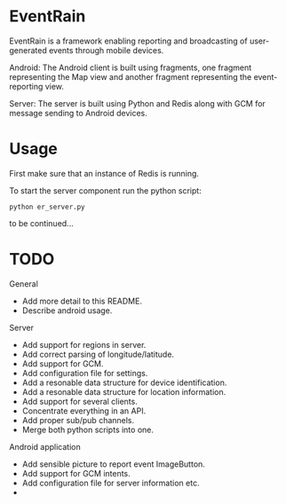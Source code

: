 EventRain
===

EventRain is a framework enabling reporting and broadcasting of user-generated events through mobile devices.

Android:
The Android client is built using fragments, one fragment representing the Map view and another fragment representing the event-reporting view.

Server:
The server is built using Python and Redis along with GCM for message sending to Android devices.

Usage
===
First make sure that an instance of Redis is running.

To start the server component run the python script:
````
python er_server.py
````


to be continued...

TODO
===
General
* Add more detail to this README.
* Describe android usage.

Server
* Add support for regions in server.
* Add correct parsing of longitude/latitude.
* Add support for GCM.
* Add configuration file for settings.
* Add a resonable data structure for device identification.
* Add a resonable data structure for location information.
* Add support for several clients.
* Concentrate everything in an API.
* Add proper sub/pub channels.
* Merge both python scripts into one.

Android application
* Add sensible picture to report event ImageButton.
* Add support for GCM intents.
* Add configuration file for server information etc.
* 


